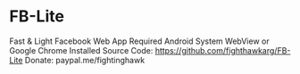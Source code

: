 # FB-Lite

Fast & Light Facebook Web App
Required Android System WebView or Google Chrome Installed
Source Code: https://github.com/fighthawkarg/FB-Lite
Donate: paypal.me/fightinghawk

